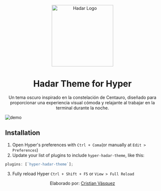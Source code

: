 <p align="center">
    <img alt="Hadar Logo" src="https://raw.github.com/cristianvasquezc/hyper-hadar-theme/main/images/logo.png" width="200"/>
</p>
<h1 align="center">Hadar Theme for Hyper</h1>

<p align="center">Un tema oscuro inspirado en la constelación de Centauro, diseñado para proporcionar una experiencia visual cómoda y relajante al trabajar en la terminal durante la noche.</p>

![demo](https://raw.github.com/cristianvasquezc/hyper-hadar-theme/main/images/hadar-theme.png)

## Installation

1. Open Hyper's preferences with `Ctrl + Coma`(or manually at `Edit > Preferences`)
2. Update your list of plugins to include `hyper-hadar-theme`, like this:

```js
plugins: [`hyper-hadar-theme`];
```

3. Fully reload Hyper `Ctrl + Shift + F5` or `View > Full Reload`

<p align="center">Elaborado por: <a href="https://mislinks.netlify.app/">Cristian Vásquez</a></p>
